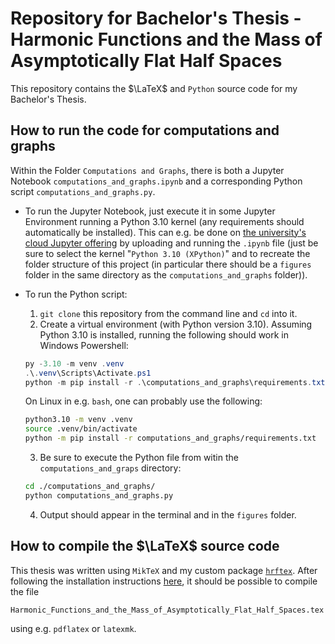 # Repository for Bachelor's Thesis - Harmonic Functions and the Mass of Asymptotically Flat Half Spaces

This repository contains the $\LaTeX$ and `Python` source code for my Bachelor's Thesis.

## How to run the code for computations and graphs

Within the Folder `Computations and Graphs`, there is both a Jupyter Notebook `computations_and_graphs.ipynb` and a corresponding Python script `computations_and_graphs.py`.

- To run the Jupyter Notebook, just execute it in some Jupyter Environment running a Python 3.10 kernel (any requirements should automatically be installed). This can e.g. be done on [the university's cloud Jupyter offering](computations_and_graphs.ipynb) by uploading and running the `.ipynb` file (just be sure to select the kernel "`Python 3.10 (XPython)`" and to recreate the folder structure of this project (in particular there should be a `figures` folder in the same directory as the `computations_and_graphs` folder)).
- To run the Python script:
  1. `git clone` this repository from the command line and `cd` into it.
  2. Create a virtual environment (with Python version 3.10). Assuming Python 3.10 is installed, running the following should work in Windows Powershell:

  ```powershell
  py -3.10 -m venv .venv
  .\.venv\Scripts\Activate.ps1
  python -m pip install -r .\computations_and_graphs\requirements.txt
  ```

  On Linux in e.g. `bash`, one can probably use the following:

  ```bash
  python3.10 -m venv .venv
  source .venv/bin/activate
  python -m pip install -r computations_and_graphs/requirements.txt
  ```

  3. Be sure to execute the Python file from witin the `computations_and_graps` directory:

  ```bash
  cd ./computations_and_graphs/
  python computations_and_graphs.py
  ```

  4. Output should appear in the terminal and in the `figures` folder.

## How to compile the $\LaTeX$ source code

This thesis was written using `MikTeX` and my custom package [`hrftex`](https://github.com/r0uv3n/hrftex). After following the installation instructions [here](https://github.com/r0uv3n/hrftex#installation-via-github-for-miktex), it should be possible to compile the file

```filename
Harmonic_Functions_and_the_Mass_of_Asymptotically_Flat_Half_Spaces.tex
```

using e.g. `pdflatex` or `latexmk`.
